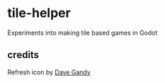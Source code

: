 # tile-helper
Experiments into making tile based games in Godot

## credits
Refresh icon by [Dave Gandy](https://www.flaticon.com/authors/dave-gandy)
